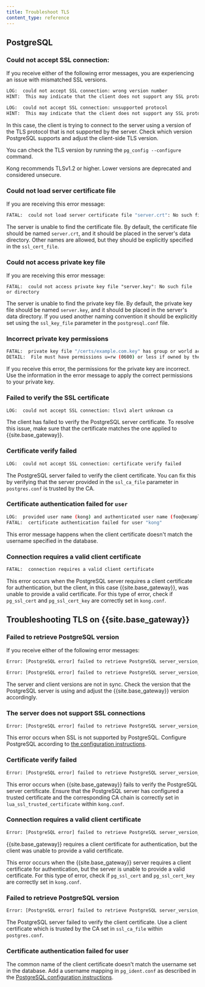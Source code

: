 ```yaml
---
title: Troubleshoot TLS
content_type: reference
---
```


## PostgreSQL

### Could not accept SSL connection:

If you receive either of the following error messages, you are experiencing an issue with mismatched SSL versions.

```sh
LOG:  could not accept SSL connection: wrong version number
HINT:  This may indicate that the client does not support any SSL protocol version between TLSv1.1 and TLSv1.1.
```

```sh
LOG:  could not accept SSL connection: unsupported protocol
HINT:  This may indicate that the client does not support any SSL protocol version between TLSv1.2 and TLSv1.3.
```

In this case, the client is trying to connect to the server using a version of the TLS protocol that is not supported by the server. Check which version PostgreSQL supports and adjust the client-side TLS version. 

You can check the TLS version by running the `pg_config --configure` command. 

Kong recommends TLSv1.2 or higher. Lower versions are deprecated and considered unsecure.

### Could not load server certificate file

If you are receiving this error message: 

```sh
FATAL:  could not load server certificate file "server.crt": No such file or directory
```
The server is unable to find the certificate file. By default, the certificate file should be named `server.crt`, and it should be placed in the server's data directory. Other names are allowed, but they should be explicitly specified in the `ssl_cert_file`. 


### Could not access private key file

If you are receiving this error message: 

```
FATAL:  could not access private key file "server.key": No such file or directory
```
The server is unable to find the private key file. By default, the private key file should be named `server.key`, and it should be placed in the server's data directory. If you used another naming convention it should be explicitly set using the `ssl_key_file` parameter in the `postgresql.conf` file. 


### Incorrect private key permissions

```sh
FATAL:  private key file "/certs/example.com.key" has group or world access
DETAIL:  File must have permissions u=rw (0600) or less if owned by the database user, or permissions u=rw,g=r (0640) or less if owned by root.
```

If you receive this error, the permissions for the private key are incorrect. Use the information in the error message to apply the correct permissions to your private key. 

### Failed to verify the SSL certificate

```sh
LOG:  could not accept SSL connection: tlsv1 alert unknown ca
```
The client has failed to verify the PostgreSQL server certificate. To resolve this issue, make sure that the certificate matches the one applied to {{site.base_gateway}}. 


### Certificate verify failed

```sh
LOG:  could not accept SSL connection: certificate verify failed
```
The PostgreSQL server failed to verify the client certificate. You can fix this by verifying that the server provided in the `ssl_ca_file` parameter in `postgres.conf` is trusted by the CA. 

### Certificate authentication failed for `user`

```sh 
LOG:  provided user name (kong) and authenticated user name (foo@example.com) do not match
FATAL:  certificate authentication failed for user "kong"
```

This error message happens when the client certificate doesn't match the username specified in the database. 

### Connection requires a valid client certificate

```sh
FATAL:  connection requires a valid client certificate
```

This error occurs when the PostgreSQL server requires a client certificate for authentication, but the client, in this case {{site.base_gateway}}, was unable to provide a valid certificate. For this type of error, check if `pg_ssl_cert` and `pg_ssl_cert_key` are correctly set in `kong.conf`. 



## Troubleshooting TLS on {{site.base_gateway}}

### Failed to retrieve PostgreSQL version 

If you receive either of the following error messages: 

```sh
Error: [PostgreSQL error] failed to retrieve PostgreSQL server_version_num: tlsv1 alert protocol version
```

```sh
Error: [PostgreSQL error] failed to retrieve PostgreSQL server_version_num: unsupported protocol
```
The server and client versions are not in sync. Check the version that the PostgreSQL server is using and adjust the {{site.base_gateway}} version accordingly. 




### The server does not support SSL connections

```sh
Error: [PostgreSQL error] failed to retrieve PostgreSQL server_version_num: the server does not support SSL connections
```

This error occurs when SSL is not supported by PostgreSQL. Configure PostgreSQL according to [the configuration instructions](/gateway/{{page.kong_version}}/production/networking/configure-tls/).



### Certificate verify failed 

```sh
Error: [PostgreSQL error] failed to retrieve PostgreSQL server_version_num: certificate verify failed
```
This error occurs when {{site.base_gateway}} fails to verify the PostgreSQL server certificate. Ensure that the PostgreSQL server has configured a trusted certificate and the corresponding CA chain is correctly set in `lua_ssl_trusted_certificate` within `kong.conf`. 


### Connection requires a valid client certificate

```sh
Error: [PostgreSQL error] failed to retrieve PostgreSQL server_version_num: FATAL: connection requires a valid client certificate
```
{{site.base_gateway}} requires a client certificate for authentication, but the client was unable to provide a valid certificate. 

This error occurs when the {{site.base_gateway}} server requires a client certificate for authentication, but the server is unable to provide a valid certificate. For this type of error, check if `pg_ssl_cert` and `pg_ssl_cert_key` are correctly set in `kong.conf`. 


### Failed to retrieve PostgreSQL version

```sh
Error: [PostgreSQL error] failed to retrieve PostgreSQL server_version_num: tlsv1 alert unknown ca
```
The PostgreSQL server failed to verify the client certificate. Use a client certificate which is trusted by the CA set in `ssl_ca_file` within `postgres.conf`. 

### Certificate authentication failed for user

The common name of the client certificate doesn't match the username set in the database. Add a username mapping in `pg_ident.conf` as described in the [PostgreSQL configuration instructions](/gateway/latest/production/networking/configure-tls/).
